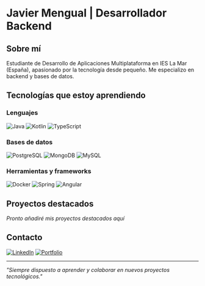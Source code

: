 # Javier Mengual | Desarrollador Backend

## Sobre mí
Estudiante de Desarrollo de Aplicaciones Multiplataforma en IES La Mar (España), apasionado por la tecnología desde pequeño. Me especializo en backend y bases de datos.

## Tecnologías que estoy aprendiendo

### Lenguajes
![Java](https://img.shields.io/badge/java-%23ED8B00.svg?style=flat&logo=openjdk&logoColor=white)
![Kotlin](https://img.shields.io/badge/Kotlin-%230095D5.svg?style=flat&logo=kotlin&logoColor=white)
![TypeScript](https://img.shields.io/badge/typescript-%23007ACC.svg?style=flat&logo=typescript&logoColor=white)

### Bases de datos
![PostgreSQL](https://img.shields.io/badge/postgres-%23316192.svg?style=flat&logo=postgresql&logoColor=white)
![MongoDB](https://img.shields.io/badge/MongoDB-%234ea94b.svg?style=flat&logo=mongodb&logoColor=white)
![MySQL](https://img.shields.io/badge/mysql-%2300f.svg?style=flat&logo=mysql&logoColor=white)

### Herramientas y frameworks
![Docker](https://img.shields.io/badge/docker-%232496ED.svg?style=flat&logo=docker&logoColor=white)
![Spring](https://img.shields.io/badge/Spring-%236DB33F.svg?style=flat&logo=spring&logoColor=white)
![Angular](https://img.shields.io/badge/Angular-DD0031.svg?style=flat&logo=angular&logoColor=white)

## Proyectos destacados
*Pronto añadiré mis proyectos destacados aquí*

## Contacto

[![LinkedIn](https://img.shields.io/badge/LinkedIn-%230077B5.svg?style=flat&logo=linkedin&logoColor=white)](https://linkedin.com/in/tu-usuario)
[![Portfolio](https://img.shields.io/badge/Portfolio-%2312100E.svg?style=flat&logo=firefox&logoColor=white)](http://javiemengual.me/)

---

*"Siempre dispuesto a aprender y colaborar en nuevos proyectos tecnológicos."*
